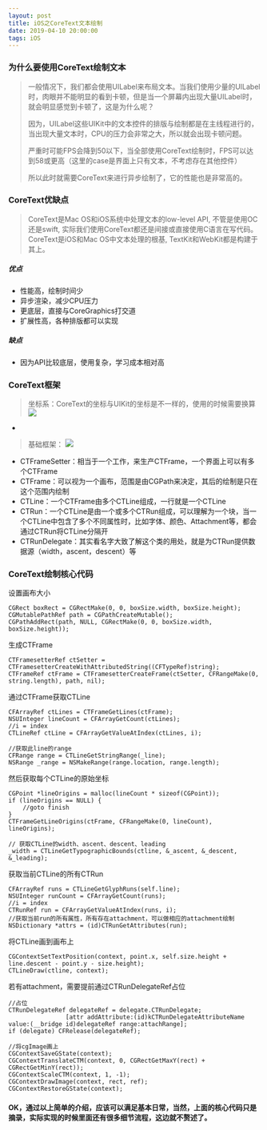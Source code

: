 ```yaml
---
layout: post
title: iOS之CoreText文本绘制
date: 2019-04-10 20:00:00
tags: iOS
---
```


### 为什么要使用CoreText绘制文本
> 一般情况下，我们都会使用UILabel来布局文本。当我们使用少量的UILabel时，肉眼并不能明显的看到卡顿，但是当一个屏幕内出现大量UILabel时，就会明显感觉到卡顿了，这是为什么呢？
> 
> 因为，UILabel这些UIKit中的文本控件的排版与绘制都是在主线程进行的，当出现大量文本时，CPU的压力会非常之大，所以就会出现卡顿问题。
> 
> 严重时可能FPS会降到50以下，当全部使用CoreText绘制时，FPS可以达到58或更高（这里的case是界面上只有文本，不考虑存在其他控件）
> 
> 所以此时就需要CoreText来进行异步绘制了，它的性能也是非常高的。


### CoreText优缺点
> CoreText是Mac OS和iOS系统中处理文本的low-level API, 不管是使用OC还是swift, 实际我们使用CoreText都还是间接或直接使用C语言在写代码。CoreText是iOS和Mac OS中文本处理的根基, TextKit和WebKit都是构建于其上。

##### 优点
- 性能高，绘制时间少
- 异步渲染，减少CPU压力
- 更底层，直接与CoreGraphics打交道
- 扩展性高，各种排版都可以实现

##### 缺点
- 因为API比较底层，使用复杂，学习成本相对高


### CoreText框架
> 坐标系：CoreText的坐标与UIKit的坐标是不一样的，使用的时候需要换算
![](http://xbqn.nbshk.cn/20190410105922_WslVBp_Screenshot.jpeg)
-
> 基础框架：
> ![](http://xbqn.nbshk.cn/20190410110304_rTDRhy_Screenshot.jpeg) 
>
- CTFrameSetter：相当于一个工作，来生产CTFrame，一个界面上可以有多个CTFrame
- CTFrame：可以视为一个画布，范围是由CGPath来决定，其后的绘制是只在这个范围内绘制
- CTLine：一个CTFrame由多个CTLine组成，一行就是一个CTLine
- CTRun：一个CTLine是由一个或多个CTRun组成，可以理解为一个块，当一个CTLine中包含了多个不同属性时，比如字体、颜色、Attachment等，都会通过CTRun将CTLine分隔开
- CTRunDelegate：其实看名字大致了解这个类的用处，就是为CTRun提供数据源（width，ascent，descent）等

### CoreText绘制核心代码
设置画布大小

```
CGRect boxRect = CGRectMake(0, 0, boxSize.width, boxSize.height);
CGMutablePathRef path = CGPathCreateMutable();
CGPathAddRect(path, NULL, CGRectMake(0, 0, boxSize.width, boxSize.height));
```

生成CTFrame

```
CTFramesetterRef ctSetter = CTFramesetterCreateWithAttributedString((CFTypeRef)string);
CTFrameRef ctFrame = CTFramesetterCreateFrame(ctSetter, CFRangeMake(0, string.length), path, nil);
```

通过CTFrame获取CTLine

```
CFArrayRef ctLines = CTFrameGetLines(ctFrame);
NSUInteger lineCount = CFArrayGetCount(ctLines);
//i = index
CTLineRef ctLine = CFArrayGetValueAtIndex(ctLines, i);

//获取此line的range
CFRange range = CTLineGetStringRange(_line);
NSRange _range = NSMakeRange(range.location, range.length);
```

然后获取每个CTLine的原始坐标

```
CGPoint *lineOrigins = malloc(lineCount * sizeof(CGPoint));
if (lineOrigins == NULL) {
    //goto finish
}
CTFrameGetLineOrigins(ctFrame, CFRangeMake(0, lineCount), lineOrigins);

// 获取CTLine的width、ascent、descent、leading
_width = CTLineGetTypographicBounds(ctline, &_ascent, &_descent, &_leading);

```

获取当前CTLine的所有CTRun

```
CFArrayRef runs = CTLineGetGlyphRuns(self.line);
NSUInteger runCount = CFArrayGetCount(runs);
//i = index
CTRunRef run = CFArrayGetValueAtIndex(runs, i);
//获取当前run的所有属性，所有存在attachment，可以做相应的attachment绘制
NSDictionary *attrs = (id)CTRunGetAttributes(run);
```

将CTLine画到画布上

```
CGContextSetTextPosition(context, point.x, self.size.height + line.descent - point.y - size.height);
CTLineDraw(ctline, context);
```

若有attachment，需要提前通过CTRunDelegateRef占位

```
//占位
CTRunDelegateRef delegateRef = delegate.CTRunDelegate;
                [attr addAttribute:(id)kCTRunDelegateAttributeName value:(__bridge id)delegateRef range:attachRange];
if (delegate) CFRelease(delegateRef);
                
//将cgImage画上
CGContextSaveGState(context);
CGContextTranslateCTM(context, 0, CGRectGetMaxY(rect) + CGRectGetMinY(rect));
CGContextScaleCTM(context, 1, -1);
CGContextDrawImage(context, rect, ref);
CGContextRestoreGState(context);
```

#### OK，通过以上简单的介绍，应该可以满足基本日常，当然，上面的核心代码只是摘录，实际实现的时候里面还有很多细节流程，这边就不赘述了。